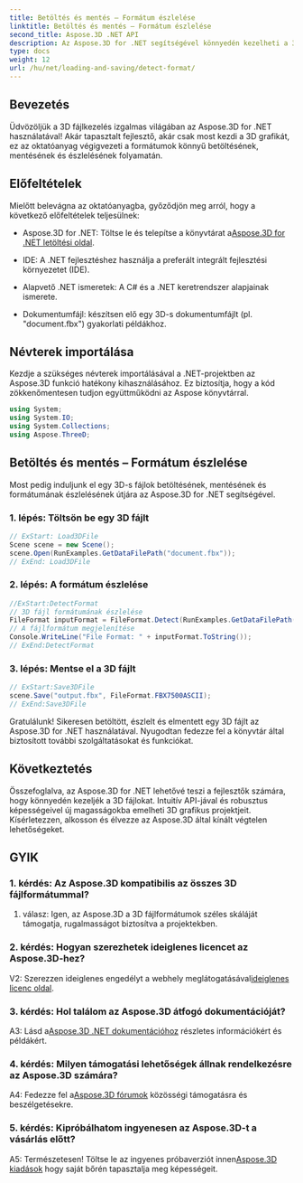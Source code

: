 ```yaml
---
title: Betöltés és mentés – Formátum észlelése
linktitle: Betöltés és mentés – Formátum észlelése
second_title: Aspose.3D .NET API
description: Az Aspose.3D for .NET segítségével könnyedén kezelheti a 3D fájlokat. A formátumok zökkenőmentes betöltése, mentése és észlelése.
type: docs
weight: 12
url: /hu/net/loading-and-saving/detect-format/
---
```

## Bevezetés

Üdvözöljük a 3D fájlkezelés izgalmas világában az Aspose.3D for .NET használatával! Akár tapasztalt fejlesztő, akár csak most kezdi a 3D grafikát, ez az oktatóanyag végigvezeti a formátumok könnyű betöltésének, mentésének és észlelésének folyamatán.

## Előfeltételek

Mielőtt belevágna az oktatóanyagba, győződjön meg arról, hogy a következő előfeltételek teljesülnek:

-  Aspose.3D for .NET: Töltse le és telepítse a könyvtárat a[Aspose.3D for .NET letöltési oldal](https://releases.aspose.com/3d/net/).

- IDE: A .NET fejlesztéshez használja a preferált integrált fejlesztési környezetet (IDE).

- Alapvető .NET ismeretek: A C# és a .NET keretrendszer alapjainak ismerete.

- Dokumentumfájl: készítsen elő egy 3D-s dokumentumfájlt (pl. "document.fbx") gyakorlati példákhoz.

## Névterek importálása

Kezdje a szükséges névterek importálásával a .NET-projektben az Aspose.3D funkció hatékony kihasználásához. Ez biztosítja, hogy a kód zökkenőmentesen tudjon együttműködni az Aspose könyvtárral.

```csharp
using System;
using System.IO;
using System.Collections;
using Aspose.ThreeD;
```

## Betöltés és mentés – Formátum észlelése

Most pedig induljunk el egy 3D-s fájlok betöltésének, mentésének és formátumának észlelésének útjára az Aspose.3D for .NET segítségével.

### 1. lépés: Töltsön be egy 3D fájlt

```csharp
// ExStart: Load3DFile
Scene scene = new Scene();
scene.Open(RunExamples.GetDataFilePath("document.fbx"));
// ExEnd: Load3DFile
```

### 2. lépés: A formátum észlelése

```csharp
//ExStart:DetectFormat
// 3D fájl formátumának észlelése
FileFormat inputFormat = FileFormat.Detect(RunExamples.GetDataFilePath("document.fbx"));
// A fájlformátum megjelenítése
Console.WriteLine("File Format: " + inputFormat.ToString());
// ExEnd:DetectFormat
```

### 3. lépés: Mentse el a 3D fájlt

```csharp
// ExStart:Save3DFile
scene.Save("output.fbx", FileFormat.FBX7500ASCII);
// ExEnd:Save3DFile
```

Gratulálunk! Sikeresen betöltött, észlelt és elmentett egy 3D fájlt az Aspose.3D for .NET használatával. Nyugodtan fedezze fel a könyvtár által biztosított további szolgáltatásokat és funkciókat.

## Következtetés

Összefoglalva, az Aspose.3D for .NET lehetővé teszi a fejlesztők számára, hogy könnyedén kezeljék a 3D fájlokat. Intuitív API-jával és robusztus képességeivel új magasságokba emelheti 3D grafikus projektjeit. Kísérletezzen, alkosson és élvezze az Aspose.3D által kínált végtelen lehetőségeket.

## GYIK

### 1. kérdés: Az Aspose.3D kompatibilis az összes 3D fájlformátummal?

1. válasz: Igen, az Aspose.3D a 3D fájlformátumok széles skáláját támogatja, rugalmasságot biztosítva a projektekben.

### 2. kérdés: Hogyan szerezhetek ideiglenes licencet az Aspose.3D-hez?

 V2: Szerezzen ideiglenes engedélyt a webhely meglátogatásával[ideiglenes licenc oldal](https://purchase.aspose.com/temporary-license/).

### 3. kérdés: Hol találom az Aspose.3D átfogó dokumentációját?

 A3: Lásd a[Aspose.3D .NET dokumentációhoz](https://reference.aspose.com/3d/net/) részletes információkért és példákért.

### 4. kérdés: Milyen támogatási lehetőségek állnak rendelkezésre az Aspose.3D számára?

 A4: Fedezze fel a[Aspose.3D fórumok](https://forum.aspose.com/c/3d/18) közösségi támogatásra és beszélgetésekre.

### 5. kérdés: Kipróbálhatom ingyenesen az Aspose.3D-t a vásárlás előtt?

A5: Természetesen! Töltse le az ingyenes próbaverziót innen[Aspose.3D kiadások](https://releases.aspose.com/) hogy saját bőrén tapasztalja meg képességeit.